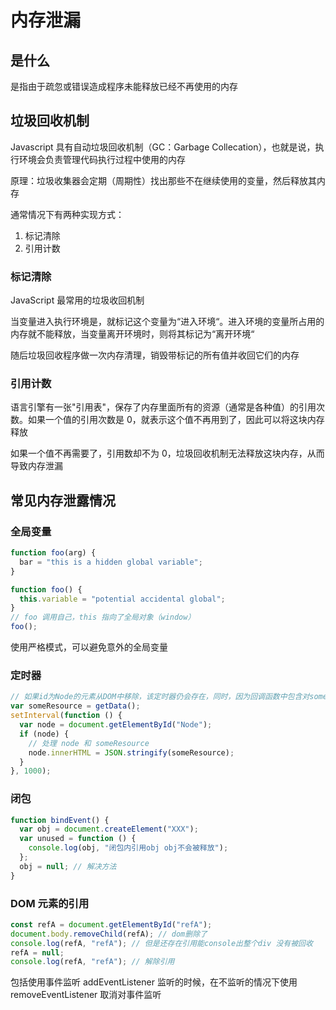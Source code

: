 # 内存泄漏

## 是什么

是指由于疏忽或错误造成程序未能释放已经不再使用的内存

## 垃圾回收机制

Javascript 具有自动垃圾回收机制（GC：Garbage Collecation），也就是说，执行环境会负责管理代码执行过程中使用的内存

原理：垃圾收集器会定期（周期性）找出那些不在继续使用的变量，然后释放其内存

通常情况下有两种实现方式：

1. 标记清除
2. 引用计数

### 标记清除

JavaScript 最常用的垃圾收回机制

当变量进入执行环境是，就标记这个变量为“进入环境“。进入环境的变量所占用的内存就不能释放，当变量离开环境时，则将其标记为“离开环境“

随后垃圾回收程序做一次内存清理，销毁带标记的所有值并收回它们的内存

### 引用计数

语言引擎有一张"引用表"，保存了内存里面所有的资源（通常是各种值）的引用次数。如果一个值的引用次数是 0，就表示这个值不再用到了，因此可以将这块内存释放

如果一个值不再需要了，引用数却不为 0，垃圾回收机制无法释放这块内存，从而导致内存泄漏

## 常见内存泄露情况

### 全局变量

```js
function foo(arg) {
  bar = "this is a hidden global variable";
}
```

```js
function foo() {
  this.variable = "potential accidental global";
}
// foo 调用自己，this 指向了全局对象（window）
foo();
```

使用严格模式，可以避免意外的全局变量

### 定时器

```js
// 如果id为Node的元素从DOM中移除，该定时器仍会存在，同时，因为回调函数中包含对someResource的引用，定时器外面的someResource也不会被释放
var someResource = getData();
setInterval(function () {
  var node = document.getElementById("Node");
  if (node) {
    // 处理 node 和 someResource
    node.innerHTML = JSON.stringify(someResource);
  }
}, 1000);
```

### 闭包

```js
function bindEvent() {
  var obj = document.createElement("XXX");
  var unused = function () {
    console.log(obj, "闭包内引用obj obj不会被释放");
  };
  obj = null; // 解决方法
}
```

### DOM 元素的引用

```js
const refA = document.getElementById("refA");
document.body.removeChild(refA); // dom删除了
console.log(refA, "refA"); // 但是还存在引用能console出整个div 没有被回收
refA = null;
console.log(refA, "refA"); // 解除引用
```

包括使用事件监听 addEventListener 监听的时候，在不监听的情况下使用 removeEventListener 取消对事件监听
